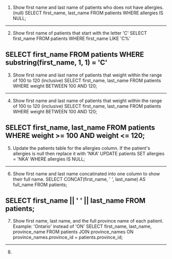 1. Show first name and last name of patients who does not have allergies. (null)
SELECT
  first_name,
  last_name
FROM patients
WHERE allergies IS NULL;
---------------------------------------------------------------------------------

2. Show first name of patients that start with the letter 'C'
SELECT
  first_name
FROM
  patients
WHERE
  first_name LIKE 'C%'

SELECT first_name
FROM patients
WHERE substring(first_name, 1, 1) = 'C'
----------------------------------------------------------------------------------------------

3. Show first name and last name of patients that weight within the range of 100 to 120 (inclusive)
SELECT
  first_name,
  last_name
FROM patients
WHERE weight BETWEEN 100 AND 120;

-------------------------------------------------------------------------------------------
4. Show first name and last name of patients that weight within the range of 100 to 120 (inclusive)
SELECT
  first_name,
  last_name
FROM patients
WHERE weight BETWEEN 100 AND 120;

SELECT
  first_name,
  last_name
FROM patients
WHERE weight >= 100 AND weight <= 120;
------------------------------------------------------------------------------------------

5. Update the patients table for the allergies column. If the patient's allergies is null then replace it with 'NKA'
UPDATE patients
SET allergies = 'NKA'
WHERE allergies IS NULL;
-------------------------------------------------------------------------------------------

6. Show first name and last name concatinated into one column to show their full name.
SELECT
  CONCAT(first_name, ' ', last_name) AS full_name
FROM patients;

SELECT first_name || ' ' || last_name
FROM patients;
------------------------------------------------------------------------------------------------

7. Show first name, last name, and the full province name of each patient.
Example: 'Ontario' instead of 'ON'
SELECT
  first_name,
  last_name,
  province_name
FROM patients
  JOIN province_names ON province_names.province_id = patients.province_id;
-----------------------------------------------------------------------------------------------

8. 


